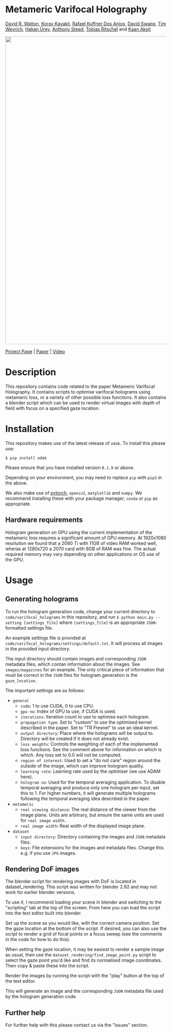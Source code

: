 # Metameric Varifocal Holography
[David R. Walton](https://drwalton.github.io),
[Koray Kavaklı](https://www.linkedin.com/in/koray-kavakli-75949241/),
[Rafael Kuffner Dos Anjos](https://eps.leeds.ac.uk/computing/staff/9770/dr-rafael-kuffner-dos-anjos),
[David Swapp](http://www0.cs.ucl.ac.uk/people/D.Swapp.html),
[Tim Weyrich](https://reality.cs.ucl.ac.uk/weyrich.html),
[Hakan Ürey](https://mems.ku.edu.tr/),
[Anthony Steed](https://wp.cs.ucl.ac.uk/anthonysteed/),
[Tobias Ritschel](http://www.homepages.ucl.ac.uk/~ucactri/)
and [Kaan Akşit](https://kaanaksit.com)

<img src='https://github.com/complight/metameric_holography/raw/main/teaser.png' width=960>

[Project Page](https://vr.cs.ucl.ac.uk/research/pipelines/metameric-varifocal-holography/) | [Paper](https://arxiv.org/abs/2110.01981) | [Video](https://vimeo.com/623474853)

# Description

This repository contains code related to the paper Metameric Varifocal Holography. It contains scripts to optimise varifocal holograms using metameric loss, or a variety of other possible loss functions. It also contains a blender script which can be used to render virtual images with depth of field with focus on a specified gaze location.

# Installation

This repository makes use of the latest release of `odak`. To install this please use:

`$ pip install odak`

Please ensure that you have installed version `0.1.9` or above.

Depending on your environment, you may need to replace `pip` with `pip3` in the above.

We also make use of [pytorch](https://pytorch.org/get-started/locally/), `opencv2`, `matplotlib` and `numpy`. We recommend installing these with your package manager, `conda` or `pip` as appropriate.

## Hardware requirements

Hologram generation on GPU using the current implementation of the metameric loss requires a significant amount of GPU memory. At 1920x1080 resolution we found that a 2080 Ti with 11GB of video RAM worked well, wheras at 1280x720 a 2070 card with 8GB of RAM was fine. The actual required memory may vary depending on other applications or OS use of the GPU.

# Usage

## Generating holograms

To run the hologram generation code, change your current directory to `code/varifocal_holograms` in this repository, and run `$ python main.py --setting [settings_file]` where `[settings_file]` is an appropriate `JSON`-formatted settings file. 

An example settings file is provided at `code/varifocal_holograms/settings/default.txt`. It will process all images in the provided input directory.

The input directory should contain images and corresponding `JSON` metadata files, which contan information about the images. See `images/magazines` for an example. The only critical piece of information that must be correct in the `JSON` files for hologram generation is the `gaze_location`.

The important settings are as follows:

* `general`
    * `cuda`: 1 to use CUDA, 0 to use CPU.
    * `gpu no`: Index of GPU to use, if CUDA is used.
    * `iterations`: Iteration count to use to optimise each hologram.
    * `propagation type`: Set to "custom" to use the optimised kernel described in the paper. Set to "TR Fresnel" to use an ideal kernel.
    * `output directory`: Place where the holograms will be output to. Directory will be created if it does not already exist.
    * `loss weights`: Controls the weighting of each of the implemented loss functions. See the comment above for information on which is which. Any loss set to 0.0 will not be computed.
    * `region of interest`: Used to set a "do not care" region around the outside of the image, which can improve hologram quality.
    * `learning rate`: Learning rate used by the optimiser (we use ADAM here).
    * `hologram no`: Used for the temporal averaging application. To disable temporal averaging and produce only one hologram per input, set this to 1. For higher numbers, it will generate multiple holograms following the temporal averaging idea described in the paper.
* `metameric`
    * `real viewing distance`: The real distance of the viewer from the image plane. Units are arbitrary, but ensure the same units are used for `real image width`.
    * `real image width`: Real width of the displayed image plane.
* `dataset`
    * `input directory`: Directory containing the images and `JSON` metadata files.
    * `keys`: File extensions for the images and metadata files. Change this e.g. if you use `JPG` images.

## Rendering DoF images

The blender script for rendering images with DoF is located in dataset_rendering. This script was written for blender 2.92 and may not work for earlier blender versions.

To use it, I recommend loading your scene in blender and switching to the "scripting" tab at the top of the screen. From here you can load the script into the text editor built into blender.

Set up the scene as you would like, with the correct camera position. Set the gaze location at the bottom of the script. If desired, you can also use the script to render a grid of focal points or a focus sweep (see the comments in the code for how to do this).

When setting the gaze location, it may be easiest to render a sample image as usual, then use the `dataset_rendering/find_image_point.py` script to select the gaze point you'd like and find its normalised image coordinates. Then copy & paste these into the script.

Render the images by running the script with the "play" button at the top of the text editor.

This will generate an image and the corresponding `JSON` metadata file used by the hologram generation code.

## Further help

For further help with this please contact us via the "issues" section.

